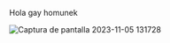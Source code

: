Hola gay homunek  

![Captura de pantalla 2023-11-05 131728](https://github.com/0-0REL/IPP/assets/149843741/06696abd-e884-4f3a-9f72-b3598a6207ed)

